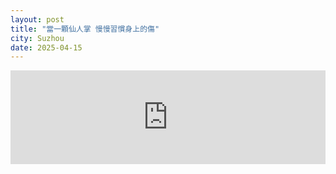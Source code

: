```yaml
---
layout: post
title: "當一顆仙人掌 慢慢習慣身上的傷"
city: Suzhou
date: 2025-04-15
---
```


<iframe allow="autoplay *; encrypted-media *;" frameborder="0" height="150" style="width:100%;max-width:660px;overflow:hidden;background:transparent;" sandbox="allow-forms allow-popups allow-same-origin allow-scripts allow-storage-access-by-user-activation allow-top-navigation-by-user-activation" src="https://embed.music.apple.com/cn/album/cactus/1628728683?i=1628728896"></iframe>
